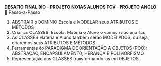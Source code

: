 **DESAFIO FINAL DIO - PROJETO NOTAS ALUNOS FGV - PROJETO ANGLO**
<br/> 👣 Passo-a-Passo
1. ABSTRAIR o DOMÍNIO Escola e MODELAR seus ATRIBUTOS E MÉTODOS
2. Criar as CLASSES: Escola, Materia e Aluno e vamos relaciona-las
3. As CLASSES Materia e Aluno também serão MODELADOS, ou seja, criaremos seus ATRIBUTOS E MÉTODOS
4. Ferramentas do PARADIGMA DE ORIENTAÇÃO A OBJETOS (POO): ABSTRAÇÃO, ENCAPSULAMENTO, HERANÇA E POLIMORFISMO
5. Representação das CLASSES transformando-as em OBJETOS.